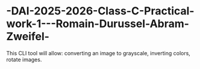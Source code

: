# -DAI-2025-2026-Class-C-Practical-work-1---Romain-Durussel-Abram-Zweifel-
This CLI tool will allow:  converting an image to grayscale, inverting colors, rotate images.
